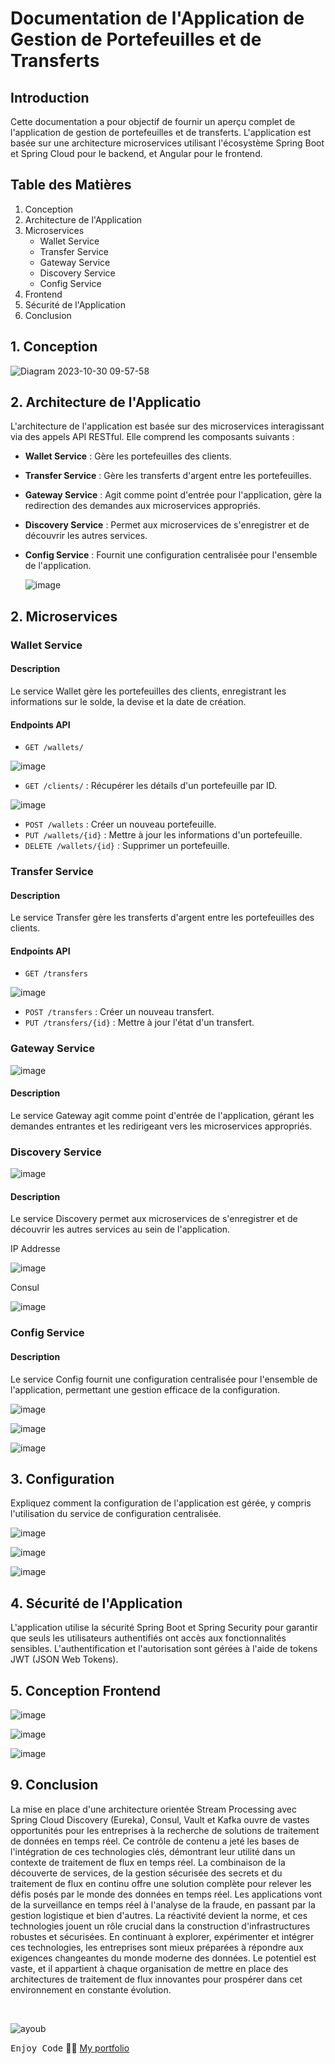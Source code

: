 # Documentation de l'Application de Gestion de Portefeuilles et de Transferts

## Introduction

Cette documentation a pour objectif de fournir un aperçu complet de l'application de gestion de portefeuilles et de transferts. L'application est basée sur une architecture microservices utilisant l'écosystème Spring Boot et Spring Cloud pour le backend, et Angular pour le frontend.

## Table des Matières

1. Conception
2. Architecture de l'Application
3. Microservices
   - Wallet Service
   - Transfer Service
   - Gateway Service
   - Discovery Service
   - Config Service
4. Frontend
5. Sécurité de l'Application
6. Conclusion

## 1. Conception

![Diagram 2023-10-30 09-57-58](https://github.com/Ayoub-etoullali/ayoub-etoullali-enset-adria-test/assets/92756846/875ace76-2fa5-4b18-b32e-d9afe7b48ab4)

## 2. Architecture de l'Applicatio

L'architecture de l'application est basée sur des microservices interagissant via des appels API RESTful. Elle comprend les composants suivants :
- **Wallet Service** : Gère les portefeuilles des clients.
- **Transfer Service** : Gère les transferts d'argent entre les portefeuilles.
- **Gateway Service** : Agit comme point d'entrée pour l'application, gère la redirection des demandes aux microservices appropriés.
- **Discovery Service** : Permet aux microservices de s'enregistrer et de découvrir les autres services.
- **Config Service** : Fournit une configuration centralisée pour l'ensemble de l'application.

  ![image](https://github.com/Ayoub-etoullali/ayoub-etoullali-enset-adria-test/assets/92756846/549e7fac-c49f-4225-a938-deb2e5b6c391)

## 2. Microservices

### Wallet Service

#### Description
Le service Wallet gère les portefeuilles des clients, enregistrant les informations sur le solde, la devise et la date de création.

#### Endpoints API
- `GET /wallets/`
  
![image](https://github.com/Ayoub-etoullali/ayoub-etoullali-enset-adria-test/assets/92756846/ba502c1d-75cb-490a-8098-f5b106c94099)

- `GET /clients/` : Récupérer les détails d'un portefeuille par ID.
  
![image](https://github.com/Ayoub-etoullali/ayoub-etoullali-enset-adria-test/assets/92756846/f93e3322-9a9e-488f-9778-5ad1ec837372)

- `POST /wallets` : Créer un nouveau portefeuille.
- `PUT /wallets/{id}` : Mettre à jour les informations d'un portefeuille.
- `DELETE /wallets/{id}` : Supprimer un portefeuille.

### Transfer Service

#### Description
Le service Transfer gère les transferts d'argent entre les portefeuilles des clients.

#### Endpoints API
- `GET /transfers`

![image](https://github.com/Ayoub-etoullali/ayoub-etoullali-enset-adria-test/assets/92756846/9711b6a1-9e21-42ae-8202-3127681f52fa)

- `POST /transfers` : Créer un nouveau transfert.
- `PUT /transfers/{id}` : Mettre à jour l'état d'un transfert.

### Gateway Service

![image](https://github.com/Ayoub-etoullali/ayoub-etoullali-enset-adria-test/assets/92756846/a620711c-155a-4881-ba01-a9463acf4d0b)

#### Description
Le service Gateway agit comme point d'entrée de l'application, gérant les demandes entrantes et les redirigeant vers les microservices appropriés.

### Discovery Service

![image](https://github.com/Ayoub-etoullali/ayoub-etoullali-enset-adria-test/assets/92756846/5f0df342-0c21-40ad-ab35-f938b74f22b4)

#### Description
Le service Discovery permet aux microservices de s'enregistrer et de découvrir les autres services au sein de l'application.

IP Addresse

![image](https://github.com/Ayoub-etoullali/ayoub-etoullali-enset-adria-test/assets/92756846/0c4803bf-51ea-47cf-9149-3091c42d5b84)

Consul 

![image](https://github.com/Ayoub-etoullali/ayoub-etoullali-enset-adria-test/assets/92756846/284d35a5-52d1-4754-93a1-f4b051ac8003)

### Config Service

#### Description
Le service Config fournit une configuration centralisée pour l'ensemble de l'application, permettant une gestion efficace de la configuration.

![image](https://github.com/Ayoub-etoullali/ayoub-etoullali-enset-adria-test/assets/92756846/aab25df3-f40f-4a1c-8ac7-f2504f4c7e40)

![image](https://github.com/Ayoub-etoullali/ayoub-etoullali-enset-adria-test/assets/92756846/36edada2-71aa-4588-85c9-fa296902fe2b)

![image](https://github.com/Ayoub-etoullali/ayoub-etoullali-enset-adria-test/assets/92756846/9f01334f-bada-4452-bf42-6d4015b6a916)

## 3. Configuration

Expliquez comment la configuration de l'application est gérée, y compris l'utilisation du service de configuration centralisée.

![image](https://github.com/Ayoub-etoullali/ayoub-etoullali-enset-adria-test/assets/92756846/1cb05a48-8f6d-4979-89b8-6aa26c0b4f5c)

![image](https://github.com/Ayoub-etoullali/ayoub-etoullali-enset-adria-test/assets/92756846/a774a033-f5b2-4d9e-8529-d4325b321d5a)

![image](https://github.com/Ayoub-etoullali/ayoub-etoullali-enset-adria-test/assets/92756846/c4f9cf24-5ea1-485a-b04e-94850f699f4f)

## 4. Sécurité de l'Application

L'application utilise la sécurité Spring Boot et Spring Security pour garantir que seuls les utilisateurs authentifiés ont accès aux fonctionnalités sensibles. L'authentification et l'autorisation sont gérées à l'aide de tokens JWT (JSON Web Tokens).

## 5. Conception Frontend

![image](https://github.com/Ayoub-etoullali/ayoub-etoullali-enset-adria-test/assets/92756846/7d2d2b8e-2ec5-4e06-a145-167e0dbcde35)

![image](https://github.com/Ayoub-etoullali/ayoub-etoullali-enset-adria-test/assets/92756846/6abd063d-a557-4247-868f-3a66db1f8742)

![image](https://github.com/Ayoub-etoullali/ayoub-etoullali-enset-adria-test/assets/92756846/cb43d280-54d0-440a-af77-3bc09beaf03f)

## 9. Conclusion

La mise en place d'une architecture orientée Stream Processing avec Spring Cloud Discovery (Eureka), Consul, Vault et Kafka ouvre de vastes opportunités pour les entreprises à la recherche de solutions de traitement de données en temps réel. Ce contrôle de contenu a jeté les bases de l'intégration de ces technologies clés, démontrant leur utilité dans un contexte de traitement de flux en temps réel.
La combinaison de la découverte de services, de la gestion sécurisée des secrets et du traitement de flux en continu offre une solution complète pour relever les défis posés par le monde des données en temps réel. Les applications vont de la surveillance en temps réel à l'analyse de la fraude, en passant par la gestion logistique et bien d'autres. La réactivité devient la norme, et ces technologies jouent un rôle crucial dans la construction d'infrastructures robustes et sécurisées.
En continuant à explorer, expérimenter et intégrer ces technologies, les entreprises sont mieux préparées à répondre aux exigences changeantes du monde moderne des données. Le potentiel est vaste, et il appartient à chaque organisation de mettre en place des architectures de traitement de flux innovantes pour prospérer dans cet environnement en constante évolution.

<br>

![ayoub](https://user-images.githubusercontent.com/92756846/220727344-dbb21e84-4584-4055-bde5-a3c90a64a618.jpg)

<kbd>Enjoy Code</kbd> 👨‍💻
[My portfolio](https://ayoub-etoullali.netlify.app/)

